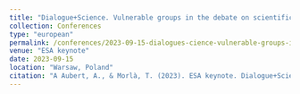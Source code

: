 ```yaml
---
title: "Dialogue+Science. Vulnerable groups in the debate on scientific evidence for quality education."
collection: Conferences
type: "european"
permalink: /conferences/2023-09-15-dialogues-cience-vulnerable-groups-in-the-debate-on-scientific-evidence-for-quality-education
venue: "ESA keynote"
date: 2023-09-15
location: "Warsaw, Poland"
citation: "A Aubert, A., & Morlà, T. (2023). ESA keynote. Dialogue+Science. Vulnerable groups in the debate on scientific evidence for quality education. RN10 ESA. (14-15 setembre, Warsaw)"
---
```


